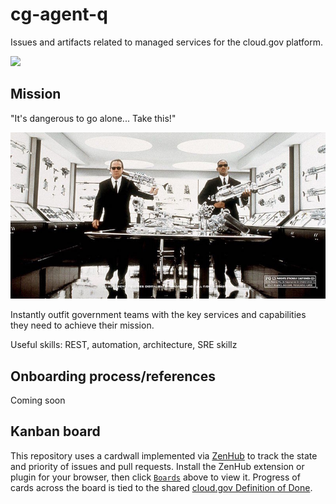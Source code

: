 # cg-agent-q
Issues and artifacts related to managed services for the cloud.gov platform.

<a href="https://zenhub.io"><img src="https://raw.githubusercontent.com/ZenHubIO/support/master/zenhub-badge.png"></a>

## Mission
"It's dangerous to go alone... Take this!"

![Men in Black departing an armory filled with alien weapons](mib2-arsenal.jpg)

Instantly outfit government teams with the key services and capabilities they need to achieve their mission.

Useful skills: REST, automation, architecture, SRE skillz

## Onboarding process/references
Coming soon

## Kanban board
This repository uses a cardwall implemented via [ZenHub](https://zenhub.io) to track the state and priority of issues and pull requests. Install the ZenHub extension or plugin for your browser, then click [`Boards`](#boards) above to view it. Progress of cards  across the board is tied to the shared [cloud.gov Definition of Done](https://github.com/18F/cg-product/blob/master/DeliveryProcess.md).
